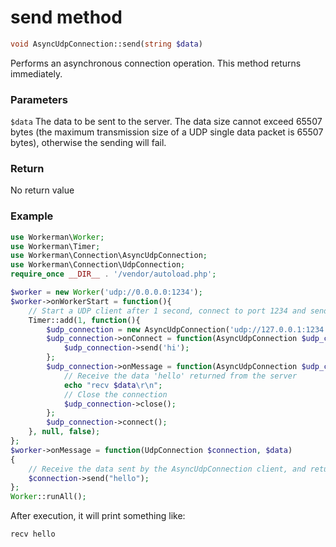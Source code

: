 # send method
```php
void AsyncUdpConnection::send(string $data)
```
Performs an asynchronous connection operation. This method returns immediately.

### Parameters
``` $data ```
The data to be sent to the server. The data size cannot exceed 65507 bytes (the maximum transmission size of a UDP single data packet is 65507 bytes), otherwise the sending will fail.

### Return
No return value

### Example

```php
use Workerman\Worker;
use Workerman\Timer;
use Workerman\Connection\AsyncUdpConnection;
use Workerman\Connection\UdpConnection;
require_once __DIR__ . '/vendor/autoload.php';

$worker = new Worker('udp://0.0.0.0:1234');
$worker->onWorkerStart = function(){
    // Start a UDP client after 1 second, connect to port 1234 and send the string 'hi'
    Timer::add(1, function(){
        $udp_connection = new AsyncUdpConnection('udp://127.0.0.1:1234');
        $udp_connection->onConnect = function(AsyncUdpConnection $udp_connection){
            $udp_connection->send('hi');
        };
        $udp_connection->onMessage = function(AsyncUdpConnection $udp_connection, $data){
            // Receive the data 'hello' returned from the server
            echo "recv $data\r\n";
            // Close the connection
            $udp_connection->close();
        };
        $udp_connection->connect();
    }, null, false);
};
$worker->onMessage = function(UdpConnection $connection, $data)
{
    // Receive the data sent by the AsyncUdpConnection client, and return the string 'hello'
    $connection->send("hello");
};
Worker::runAll();             
```

After execution, it will print something like:
```
recv hello
```
